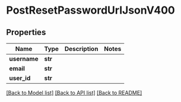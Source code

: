 # PostResetPasswordUrlJsonV400

## Properties
Name | Type | Description | Notes
------------ | ------------- | ------------- | -------------
**username** | **str** |  | 
**email** | **str** |  | 
**user_id** | **str** |  | 

[[Back to Model list]](../README.md#documentation-for-models) [[Back to API list]](../README.md#documentation-for-api-endpoints) [[Back to README]](../README.md)



